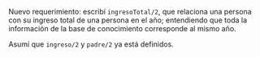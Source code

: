 Nuevo requerimiento: escribí `ingresoTotal/2`, que relaciona una persona con su ingreso total de una persona en el año; entendiendo que toda la información de la base de conocimiento corresponde al mismo año.

Asumí que `ingreso/2` y `padre/2` ya está definidos. 

